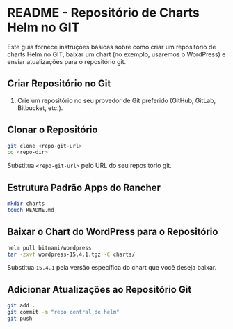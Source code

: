 # README - Repositório de Charts Helm no GIT

Este guia fornece instruções básicas sobre como criar um repositório de charts Helm no GIT, baixar um chart (no exemplo, usaremos o WordPress) e enviar atualizações para o repositório git.

## Criar Repositório no Git

1. Crie um repositório no seu provedor de Git preferido (GitHub, GitLab, Bitbucket, etc.).

## Clonar o Repositório

```bash
git clone <repo-git-url>
cd <repo-dir>
```

Substitua `<repo-git-url>` pelo URL do seu repositório git.

## Estrutura Padrão Apps do Rancher

```bash
mkdir charts
touch README.md
```

## Baixar o Chart do WordPress para o Repositório

```bash
helm pull bitnami/wordpress
tar -zxvf wordpress-15.4.1.tgz -C charts/
```

Substitua `15.4.1` pela versão específica do chart que você deseja baixar.

## Adicionar Atualizações ao Repositório Git

```bash
git add .
git commit -m "repo central de helm"
git push
```

